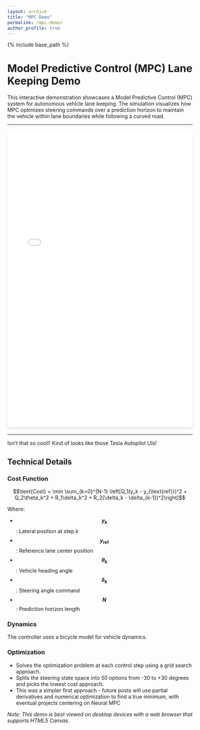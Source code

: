 ```yaml
---
layout: archive
title: "MPC Demo"
permalink: /mpc-demo/
author_profile: true
---
```


{% include base_path %}

# Model Predictive Control (MPC) Lane Keeping Demo

This interactive demonstration showcases a Model Predictive Control (MPC) system for autonomous vehicle lane keeping. The simulation visualizes how MPC optimizes steering commands over a prediction horizon to maintain the vehicle within lane boundaries while following a curved road.

---

<div style="text-align: center; margin: 20px 0;">
  <iframe src="{{ base_path }}/_pages/mpc_demo.html" 
          width="100%" 
          height="800px" 
          frameborder="0"
          style="border-radius: 10px; box-shadow: 0 4px 8px rgba(0,0,0,0.1);">
  </iframe>
</div>

---
Isn't that so cool!! Kind of looks like those Tesla Autopilot UIs!

## Technical Details

### Cost Function
$$\text{Cost} = \min \sum_{k=0}^{N-1} \left[Q_1(y_k - y_{\text{ref}})^2 + Q_2\theta_k^2 + R_1\delta_k^2 + R_2(\delta_k - \delta_{k-1})^2\right]$$

Where:
- **$$y_k$$**: Lateral position at step k
- **$$y_{\text{ref}}$$**: Reference lane center position
- **$$\theta_k$$**: Vehicle heading angle
- **$$\delta_k$$**: Steering angle command
- **$$N$$**: Prediction horizon length

### Dynamics
The controller uses a bicycle model for vehicle dynamics.

### Optimization
- Solves the optimization problem at each control step using a grid search approach.  
- Splits the steering state space into 50 options from -30 to +30 degrees and picks the lowest cost approach. 
- This was a simpler first approach - future posts will use partial derivatives and numerical optimization to find a true minimum, with eventual projects centering on Neural MPC

*Note: This demo is best viewed on desktop devices with a web browser that supports HTML5 Canvas.*
